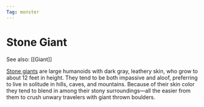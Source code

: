```yaml
---
Tag: monster
---
```

# Stone Giant
See also: [[Giant]]

[Stone giants](https://pathfinderwiki.com/wiki/Stone_giant) are large humanoids with dark gray, leathery skin, who grow to about 12 feet in height. They tend to be both impassive and aloof, preferring to live in solitude in hills, caves, and mountains. Because of their skin color they tend to blend in among their stony surroundings—all the easier from them to crush unwary travelers with giant thrown boulders. 